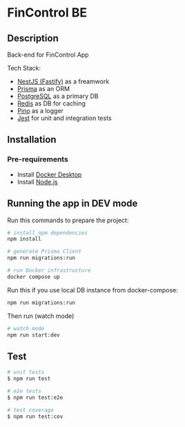 # FinControl BE

## Description

Back-end for FinControl App

Tech Stack:
* [NestJS (Fastify)](https://docs.nestjs.com) as a freamwork
* [Prisma](https://www.prisma.io) as an ORM
* [PostgreSQL](https://www.postgresql.org) as a primary DB
* [Redis](https://redis.com) as DB for caching
* [Pino](https://github.com/pinojs/pino) as a logger
* [Jest](https://jestjs.io/) for unit and integration tests

## Installation

### Pre-requirements
* Install [Docker Desktop](https://www.docker.com/products/docker-desktop/)
* Install [Node.js](https://nodejs.org/en/)

## Running the app in DEV mode

Run this commands to prepare the project:

```bash
# install npm dependencies
npm install
```

```bash
# generate Prisma Client
npm run migrations:run
```

```bash
# run Docker infrastructure
docker compose up
```

Run this if you use local DB instance from docker-compose:

```bash
npm run migrations:run
```

Then run (watch mode)

```bash
# watch mode
npm run start:dev
```

## Test

```bash
# unit tests
$ npm run test

# e2e tests
$ npm run test:e2e

# test coverage
$ npm run test:cov
```
